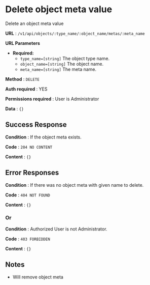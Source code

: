 # Delete object meta value

Delete an object meta value

**URL** : `/v1/api/objects/:type_name/:object_name/metas/:meta_name`

**URL Parameters**

* **Required:**
  * `type_name=[string]` The object type name.
  * `object_name=[string]` The object name.
  * `meta_name=[string]` The meta name.

**Method** : `DELETE`

**Auth required** : YES

**Permissions required** : User is Administrator

**Data** : `{}`

## Success Response

**Condition** : If the object meta exists.

**Code** : `204 NO CONTENT`

**Content** : `{}`

## Error Responses

**Condition** : If there was no object meta with given name to delete.

**Code** : `404 NOT FOUND`

**Content** : `{}`

### Or

**Condition** : Authorized User is not Administrator.

**Code** : `403 FORBIDDEN`

**Content** : `{}`

## Notes

* Will remove object meta
